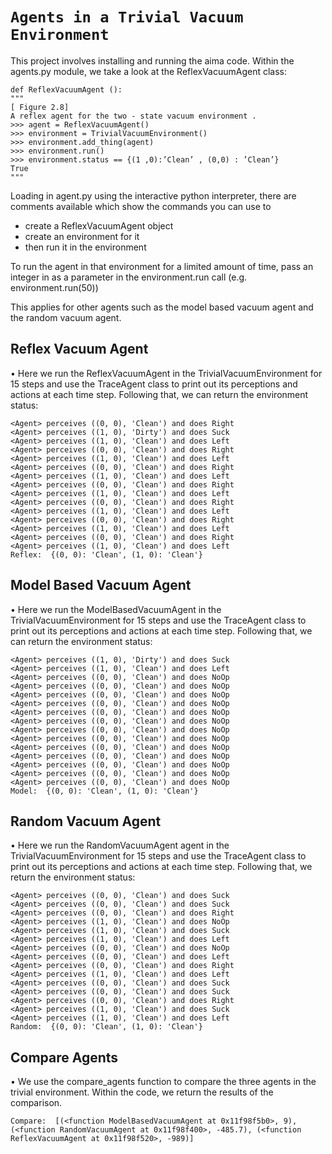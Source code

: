 # `Agents in a Trivial Vacuum Environment`
This project involves installing and running the aima code. Within the agents.py module, we take a look at the ReflexVacuumAgent class:

```
def ReflexVacuumAgent ():
"""
[ Figure 2.8]
A reflex agent for the two - state vacuum environment .
>>> agent = ReflexVacuumAgent()
>>> environment = TrivialVacuumEnvironment()
>>> environment.add_thing(agent)
>>> environment.run()
>>> environment.status == {(1 ,0):’Clean’ , (0,0) : ’Clean’}
True
"""
```
Loading in agent.py using the interactive python interpreter, there are comments available which show the commands you can use to 
- create a ReflexVacuumAgent object
- create an environment for it
- then run it in the environment

To run the agent in that environment for a limited amount of time, pass an integer in as a parameter in the
environment.run call (e.g. environment.run(50))

This applies for other agents such as the model based vacuum agent and the random vacuum agent.

## Reflex Vacuum Agent
• Here we run the ReflexVacuumAgent in the TrivialVacuumEnvironment for 15 steps and use the
TraceAgent class to print out its perceptions and actions at each time step. Following that, we can return
the environment status:
```
<Agent> perceives ((0, 0), 'Clean') and does Right
<Agent> perceives ((1, 0), 'Dirty') and does Suck
<Agent> perceives ((1, 0), 'Clean') and does Left
<Agent> perceives ((0, 0), 'Clean') and does Right
<Agent> perceives ((1, 0), 'Clean') and does Left
<Agent> perceives ((0, 0), 'Clean') and does Right
<Agent> perceives ((1, 0), 'Clean') and does Left
<Agent> perceives ((0, 0), 'Clean') and does Right
<Agent> perceives ((1, 0), 'Clean') and does Left
<Agent> perceives ((0, 0), 'Clean') and does Right
<Agent> perceives ((1, 0), 'Clean') and does Left
<Agent> perceives ((0, 0), 'Clean') and does Right
<Agent> perceives ((1, 0), 'Clean') and does Left
<Agent> perceives ((0, 0), 'Clean') and does Right
<Agent> perceives ((1, 0), 'Clean') and does Left
Reflex:  {(0, 0): 'Clean', (1, 0): 'Clean'}
```

## Model Based Vacuum Agent
• Here we run the ModelBasedVacuumAgent in the TrivialVacuumEnvironment for 15 steps and
use the TraceAgent class to print out its perceptions and actions at each time step. Following that, 
we can return the environment status:
```
<Agent> perceives ((1, 0), 'Dirty') and does Suck
<Agent> perceives ((1, 0), 'Clean') and does Left
<Agent> perceives ((0, 0), 'Clean') and does NoOp
<Agent> perceives ((0, 0), 'Clean') and does NoOp
<Agent> perceives ((0, 0), 'Clean') and does NoOp
<Agent> perceives ((0, 0), 'Clean') and does NoOp
<Agent> perceives ((0, 0), 'Clean') and does NoOp
<Agent> perceives ((0, 0), 'Clean') and does NoOp
<Agent> perceives ((0, 0), 'Clean') and does NoOp
<Agent> perceives ((0, 0), 'Clean') and does NoOp
<Agent> perceives ((0, 0), 'Clean') and does NoOp
<Agent> perceives ((0, 0), 'Clean') and does NoOp
<Agent> perceives ((0, 0), 'Clean') and does NoOp
<Agent> perceives ((0, 0), 'Clean') and does NoOp
<Agent> perceives ((0, 0), 'Clean') and does NoOp
Model:  {(0, 0): 'Clean', (1, 0): 'Clean'}
```

## Random Vacuum Agent
• Here we run the RandomVacuumAgent agent in the TrivialVacuumEnvironment for 15 steps and 
use the TraceAgent class to print out its perceptions and actions at each time step. Following that,
we return the environment status:
```
<Agent> perceives ((0, 0), 'Clean') and does Suck
<Agent> perceives ((0, 0), 'Clean') and does Suck
<Agent> perceives ((0, 0), 'Clean') and does Right
<Agent> perceives ((1, 0), 'Clean') and does NoOp
<Agent> perceives ((1, 0), 'Clean') and does Suck
<Agent> perceives ((1, 0), 'Clean') and does Left
<Agent> perceives ((0, 0), 'Clean') and does NoOp
<Agent> perceives ((0, 0), 'Clean') and does Left
<Agent> perceives ((0, 0), 'Clean') and does Right
<Agent> perceives ((1, 0), 'Clean') and does Left
<Agent> perceives ((0, 0), 'Clean') and does Suck
<Agent> perceives ((0, 0), 'Clean') and does Suck
<Agent> perceives ((0, 0), 'Clean') and does Right
<Agent> perceives ((1, 0), 'Clean') and does Suck
<Agent> perceives ((1, 0), 'Clean') and does Left
Random:  {(0, 0): 'Clean', (1, 0): 'Clean'}
```

## Compare Agents
• We use the compare_agents function to compare the three agents in the trivial environment. Within the code, we return the results of the comparison.
```
Compare:  [(<function ModelBasedVacuumAgent at 0x11f98f5b0>, 9), (<function RandomVacuumAgent at 0x11f98f400>, -485.7), (<function ReflexVacuumAgent at 0x11f98f520>, -989)]
``` 
